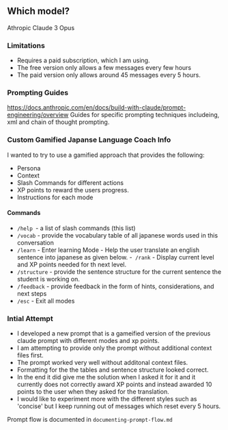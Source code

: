 ## Which model?

Athropic Claude 3 Opus 

### Limitations

- Requires a paid subscription, which I am using. 
- The free version only allows a few messages every few hours
- The paid version only allows around 45 messages every 5 hours. 

### Prompting Guides 
https://docs.anthropic.com/en/docs/build-with-claude/prompt-engineering/overview 
Guides for specific prompting techniques includeing, xml and chain of thought prompting.


### Custom Gamified Japanse Language Coach Info

I wanted to try to use a gamified approach that provides the following:
- Persona 
- Context
- Slash Commands for different actions 
- XP points to reward the users progress. 
- Instructions for each mode 

#### Commands 

- `/help `- a list of slash commands (this list)
- `/vocab` - provide the vocabulary table of all japanese words used in this conversation
- `/learn` - Enter learning Mode - Help the user translate an english sentence into japanese as given below.
-` /rank`  - Display current level and XP points needed for th next level. 
- `/structure` - provide the sentence structure for the current sentence the student is working on. 
- `/feedback` - provide feedback in the form of hints, considerations, and next steps
- `/esc` - Exit all modes

### Intial Attempt

- I developed a new prompt that is a gameified version of the previous claude prompt with different modes and xp points. 
- I am attempting to provide only the prompt without additional context files first.
- The prompt worked very well without additonal context files.
- Formatting for the the tables and sentence structure looked correct. 
- In the end it did give me the solution when I asked it for it and it currently does not correctly award XP points and instead awarded 10 points to the user when they asked for the translation. 
- I would like to experiment more with the different styles such as 'concise' but I keep running out of messages which reset every 5 hours.


Prompt flow is documented in `documenting-prompt-flow.md`
